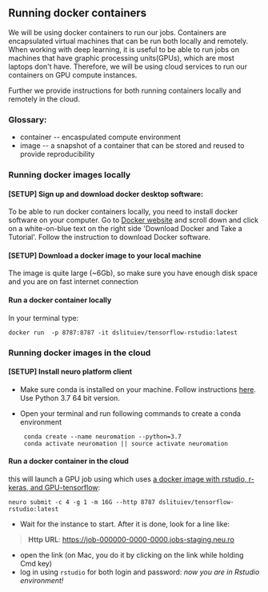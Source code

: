 
## Running docker containers
We will be using docker containers to run our jobs.
Containers are encapsulated virtual machines that can be run both locally and remotely.
When working with deep learning, it is useful to be able to run jobs on machines that have graphic processing units(GPUs), which are most laptops don't have.
Therefore, we will be using cloud services to run our containers on GPU compute instances.

Further we provide instructions for both running containers locally and remotely in the cloud.

### Glossary: 
- container -- encaspulated compute environment 
- image -- a snapshot of a container that can be stored and reused to provide reproducibility

### Running docker images locally
#### [SETUP] Sign up and download docker desktop software:
To be able to run docker containers locally, you need to install docker software on your computer.
Go to [Docker website](https://www.docker.com/get-started) and scroll down and click on a white-on-blue text on the right side 'Download Docker and Take a Tutorial'. Follow the instruction to download Docker software.

#### [SETUP] Download a docker image to your local machine

The image is quite large (~6Gb), so make sure you have enough disk space and you are on fast internet connection


#### Run a docker container locally
In your terminal type:

    docker run  -p 8787:8787 -it dslituiev/tensorflow-rstudio:latest

### Running docker images in the cloud
#### [SETUP] Install neuro platform client
 - Make sure conda is installed on your machine. Follow instructions [here](https://docs.conda.io/en/latest/miniconda.html). Use Python 3.7 64 bit version.
 - Open your terminal and run following commands to create a conda environment 
    
        conda create --name neuromation --python=3.7
        conda activate neuromation || source activate neuromation 

#### Run a docker container in the cloud

this will launch a GPU job using which uses [a docker image with rstudio, r-keras, and GPU-tensorflow](https://cloud.docker.com/repository/docker/dslituiev/tensorflow-rstudio/):

    neuro submit -c 4 -g 1 -m 16G --http 8787 dslituiev/tensorflow-rstudio:latest

+ Wait for the instance to start. After it is done, look for a line like:

> **Http URL**: https://job-000000-0000-0000.jobs-staging.neu.ro

+ open the link (on Mac, you do it by clicking on the link while holding Cmd key)
+ log in using `rstudio` for both login and password: _now you are in Rstudio environment!_

